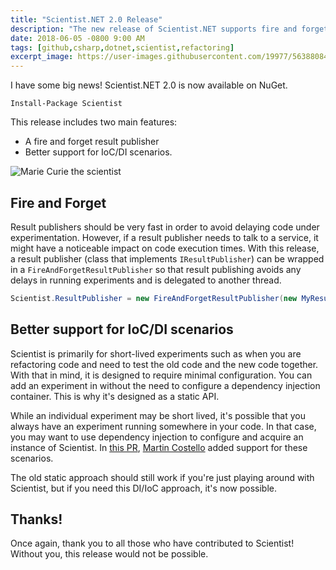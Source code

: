 ```yaml
---
title: "Scientist.NET 2.0 Release"
description: "The new release of Scientist.NET supports fire and forget publishing and better support for IoC/DI scenarios."
date: 2018-06-05 -0800 9:00 AM
tags: [github,csharp,dotnet,scientist,refactoring]
excerpt_image: https://user-images.githubusercontent.com/19977/56388084-fa343100-61da-11e9-9902-a7723df0d127.png
---
```


I have some big news! Scientist.NET 2.0 is now available on NuGet.

`Install-Package Scientist`

This release includes two main features:

* A fire and forget result publisher
* Better support for IoC/DI scenarios.

![Marie Curie the scientist](https://user-images.githubusercontent.com/19977/56388084-fa343100-61da-11e9-9902-a7723df0d127.png)

## Fire and Forget

Result publishers should be very fast in order to avoid delaying code under experimentation. However, if a result publisher needs to talk to a service, it might have a noticeable impact on code execution times. With this release, a result publisher (class that implements `IResultPublisher`) can be wrapped in a `FireAndForgetResultPublisher` so that result publishing avoids any delays in running experiments and is delegated to another thread.

```csharp
Scientist.ResultPublisher = new FireAndForgetResultPublisher(new MyResultPublisher());
```

## Better support for IoC/DI scenarios

Scientist is primarily for short-lived experiments such as when you are refactoring code and need to test the old code and the new code together. With that in mind, it is designed to require minimal configuration. You can add an experiment in without the need to configure a dependency injection container. This is why it's designed as a static API.

While an individual experiment may be short lived, it's possible that you always have an experiment running somewhere in your code. In that case, you may want to use dependency injection to configure and acquire an instance of Scientist. In [this PR](https://github.com/github/Scientist.net/pull/108), [Martin Costello](https://martincostello.com/) added support for these scenarios.

The old static approach should still work if you're just playing around with Scientist, but if you need this DI/IoC approach, it's now possible.

## Thanks!

Once again, thank you to all those who have contributed to Scientist! Without you, this release would not be possible.
